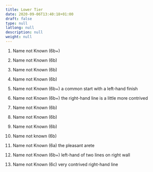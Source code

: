 ```yaml
---
title: Lower Tier
date: 2020-09-06T13:40:18+01:00
draft: false
type: null
latlong: null
description: null
weight: null
---
```




1. Name not Known (6b+)

2. Name not Known (6b)

3. Name not Known (6b)

4. Name not Known (6b)
   
5. Name not Known (6b+) a common start with a left-hand finish

6. Name not Known (6b+) the right-hand line is a little more contrived

7. Name not Known (6b)

8. Name not Known (6b)

9.  Name not Known (6b)

10. Name not known (6b)

11. Name not Known (6a) the pleasant arete

12. Name not Known (6b+) left-hand of two lines on right wall

13. Name not Known (6c) very contrived right-hand line

